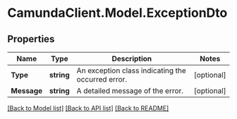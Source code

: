 # CamundaClient.Model.ExceptionDto
## Properties

Name | Type | Description | Notes
------------ | ------------- | ------------- | -------------
**Type** | **string** | An exception class indicating the occurred error. | [optional] 
**Message** | **string** | A detailed message of the error. | [optional] 

[[Back to Model list]](../README.md#documentation-for-models) [[Back to API list]](../README.md#documentation-for-api-endpoints) [[Back to README]](../README.md)

